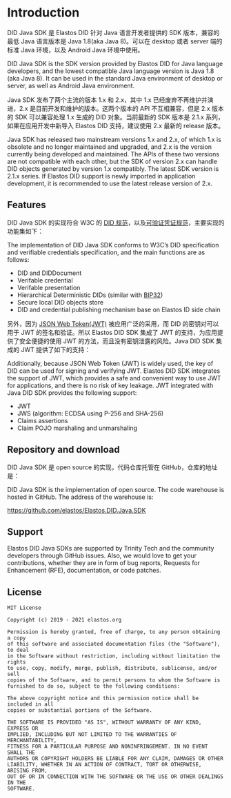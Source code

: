 # Introduction

DID Java SDK 是 Elastos DID 针对 Java 语言开发者提供的 SDK 版本，兼容的最低 Java 语言版本是 Java 1.8(aka Java 8)。可以在 desktop 或者 server 端的标准 Java 环境，以及 Android Java 环境中使用。

DID Java SDK is the SDK version provided by Elastos DID for Java language developers, and the lowest compatible Java language version is Java 1.8 (aka Java 8). It can be used in the standard Java environment of desktop or server, as well as Android Java environment.

Java SDK 发布了两个主流的版本 1.x 和 2.x，其中 1.x 已经废弃不再维护并演进，2.x 是目前开发和维护的版本。这两个版本的 API 不互相兼容，但是 2.x 版本的 SDK 可以兼容处理 1.x 生成的 DID 对象。当前最新的 SDK 版本是 2.1.x 系列，如果在应用开发中新导入 Elastos DID 支持，建议使用 2.x 最新的 release 版本。

Java SDK has released two mainstream versions 1.x and 2.x, of which 1.x is obsolete and no longer maintained and upgraded, and 2.x is the version currently being developed and maintained. The APIs of these two versions are not compatible with each other, but the SDK of version 2.x can handle DID objects generated by version 1.x compatibly. The latest SDK version is 2.1.x series. If Elastos DID support is newly imported in application development, it is recommended to use the latest release version of 2.x.

## Features

DID Java SDK 的实现符合 W3C 的 [DID 规范](https://www.w3.org/TR/did-core/)，以及[可验证凭证规范](https://www.w3.org/TR/vc-data-model/)，主要实现的功能集如下：

The implementation of DID Java SDK conforms to W3C’s DID specification and verifiable credentials specification, and the main functions are as follows:

* DID and DIDDocument
* Verifable credential
* Verifable presentation
* Hierarchical Deterministic DIDs (similar with [BIP32](https://github.com/bitcoin/bips/blob/master/bip-0032.mediawiki))
* Secure local DID objects store
* DID and credential publishing mechanism base on Elastos ID side chain

另外，因为 [JSON Web Token(JWT)](https://jwt.io) 被应用广泛的采用，而 DID 的密钥对可以用于 JWT 的签名和验证。所以 Elastos DID SDK 集成了 JWT 的支持，为应用提供了安全便捷的使用 JWT 的方法，而且没有密钥泄露的风险。Java DID SDK 集成的 JWT 提供了如下的支持：

Additionally, because JSON Web Token (JWT) is widely used, the key of DID can be used for signing and verifying JWT. Elastos DID SDK integrates the support of JWT, which provides a safe and convenient way to use JWT for applications, and there is no risk of key leakage. JWT integrated with Java DID SDK provides the following support:

* JWT
* JWS (algorithm: ECDSA using P-256 and SHA-256)
* Claims assertions
* Claim POJO marshaling and unmarshaling

## Repository and download

DID Java SDK 是 open source 的实现，代码仓库托管在 GitHub，仓库的地址是：

DID Java SDK is the implementation of open source. The code warehouse is hosted in GitHub. The address of the warehouse is:

https://github.com/elastos/Elastos.DID.Java.SDK

## Support

Elastos DID Java SDKs are supported by Trinity Tech and the community developers through GitHub issues. Also, we would love to get your contributions, whether they are in form of bug reports, Requests for Enhancement (RFE), documentation, or code patches.

## License

```
MIT License

Copyright (c) 2019 - 2021 elastos.org

Permission is hereby granted, free of charge, to any person obtaining a copy
of this software and associated documentation files (the "Software"), to deal
in the Software without restriction, including without limitation the rights
to use, copy, modify, merge, publish, distribute, sublicense, and/or sell
copies of the Software, and to permit persons to whom the Software is
furnished to do so, subject to the following conditions:

The above copyright notice and this permission notice shall be included in all
copies or substantial portions of the Software.

THE SOFTWARE IS PROVIDED "AS IS", WITHOUT WARRANTY OF ANY KIND, EXPRESS OR
IMPLIED, INCLUDING BUT NOT LIMITED TO THE WARRANTIES OF MERCHANTABILITY,
FITNESS FOR A PARTICULAR PURPOSE AND NONINFRINGEMENT. IN NO EVENT SHALL THE
AUTHORS OR COPYRIGHT HOLDERS BE LIABLE FOR ANY CLAIM, DAMAGES OR OTHER
LIABILITY, WHETHER IN AN ACTION OF CONTRACT, TORT OR OTHERWISE, ARISING FROM,
OUT OF OR IN CONNECTION WITH THE SOFTWARE OR THE USE OR OTHER DEALINGS IN THE
SOFTWARE.
```
